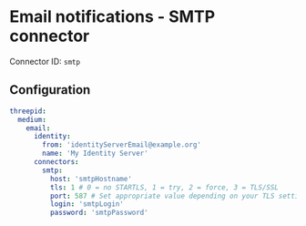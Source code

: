 # Email notifications - SMTP connector
Connector ID: `smtp`

## Configuration
```yaml
threepid:
  medium:
    email:
      identity:
        from: 'identityServerEmail@example.org'
        name: 'My Identity Server'
      connectors:
        smtp:
          host: 'smtpHostname'
          tls: 1 # 0 = no STARTLS, 1 = try, 2 = force, 3 = TLS/SSL
          port: 587 # Set appropriate value depending on your TLS setting
          login: 'smtpLogin'
          password: 'smtpPassword'
```
